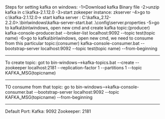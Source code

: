 Steps for setting kafka on windows:
  -1>Download kafka Binary file
  -2>unzip kafka in c:\kafka-2.1.12.0
  -3>start zokeeper instance: zkserver
  -4>go to c:\kafka-2.1.12.0-> start kafka server : C:\kafka_2.12-2.2.0>.\bin\windows\kafka-server-start.bat .\config\server.properties
  -5>go to kafka\bin\windows, open new cmd and create kafka topic:(producer)
                   kafka-console-producer.bat --broker-list localhost:9092 --topic test(topic name)
  -6>go to kafka\bin\windows, open new cmd, we need to consume from this particular topic:(consumer)
                   kafka-console-consumer.bat --bootstrap-server localhost:9092 --topic test(topic name) --from-beginning
  
  ***********************************************************************************************************************
  To create topic:
                    got to bin-windows-->kafka-topics.bat --create --zookeeper localhost:2181 --replication-factor 1 --partitions 1 --topic KAFKA_MSG(topicname)
                    
 **************************************************************************************************************************************
 
 TO consume from that topic:
 go to bin-windows-->kafka-console-consumer.bat --bootstrap-server localhost:9092 --topic KAFKA_MSG(topicname) --from-beginning
  
 ************************************************************************************************************************************
 Default Port: 
    Kafka: 9092
    Zookeeper: 2181
        
                
